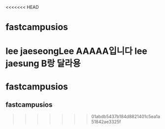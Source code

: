 <<<<<<< HEAD



# fastcampusios











lee jaeseongLee AAAAA입니다
lee jaesung B랑 달라용 
=======
# fastcampusios
## fastcampusios
>>>>>>> 01abdb5437b184d8821401c5ea1a51842ae3325f
